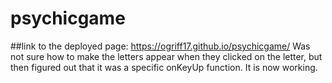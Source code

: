 # psychicgame
##link to the deployed page: https://ogriff17.github.io/psychicgame/
Was not sure how to make the letters appear when they clicked on the letter, but then figured out that it was a specific onKeyUp function. It is now working. 
